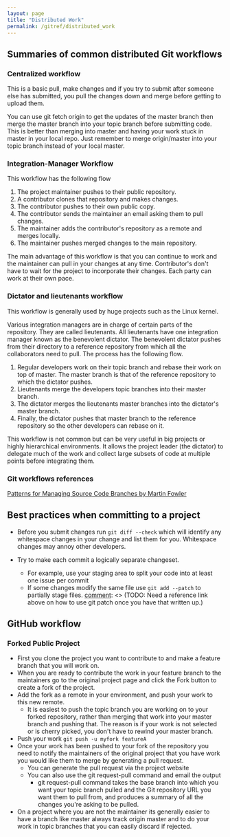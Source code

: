 ```yaml
---
layout: page
title: "Distributed Work"
permalink: /gitref/distributed_work
---
```


## Summaries of common distributed Git workflows

### Centralized workflow

This is a basic pull, make changes and if you try to submit after someone else has submitted, you pull the changes down and merge before getting to upload them.

You can use git fetch origin to get the updates of the master branch then merge the master branch into your topic branch before submitting code.  This is better than merging into master and having your work stuck in master in your local repo.  Just remember to merge origin/master into your topic branch instead of your local master.

### Integration-Manager Workflow

This workflow has the following flow

1. The project maintainer pushes to their public repository.
2. A contributor clones that repository and makes changes.
3. The contributor pushes to their own public copy.
4. The contributor sends the maintainer an email asking them to pull changes.
5. The maintainer adds the contributor's repository as a remote and merges locally.
6. The maintainer pushes merged changes to the main repository.

The main advantage of this workflow is that you can continue to work and the maintainer can pull in your changes at any time.  Contributor's don't have to wait for the project to incorporate their changes.  Each party can work at their own pace.

### Dictator and lieutenants workflow

This workflow is generally used by huge projects such as the Linux kernel.

Various integration managers are in charge of certain parts of the repository.  They are called lieutenants.  All lieutenants have one integration manager known as the benevolent dictator.  The benevolent dictator pushes from their directory to a reference repository from which all the collaborators need to pull.  The process has the following flow.

1. Regular developers work on their topic branch and rebase their work on top of master.  The master branch is that of the reference repository to which the dictator pushes.
2. Lieutenants merge the developers topic branches into their master branch.
3. The dictator merges the lieutenants master branches into the dictator's master branch.
4. Finally, the dictator pushes that master branch to the reference repository so the other developers can rebase on it.

This workflow is not common but can be very useful in big projects or highly hierarchical environments.  It allows the project leader (the dictator) to delegate much of the work and collect large subsets of code at multiple points before integrating them.

### Git workflows references

[Patterns for Managing Source Code Branches by Martin Fowler](https://martinfowler.com/articles/branching-patterns.html)

## Best practices when committing to a project

[comment]: <> (TODO: Eventually I will break up this file and this should be in its own file so I can reference to it from other places.)

* Before you submit changes run `git diff --check` which will identify any whitespace changes in your change and list them for you.  Whitespace changes may annoy other developers.

* Try to make each commit a logically separate changeset.
    * For example, use your staging area to split your code into at least one issue per commit
    * If some changes modify the same file use `git add --patch` to partially stage files.
    [comment]: <> (TODO: Need a reference link above on how to use git patch once you have that written up.)

## GitHub workflow

[comment]: <> (TODO: Below should be broken out into its own file.)

### Forked Public Project

* First you clone the project you want to contribute to and make a feature branch that you will work on. 
* When you are ready to contribute the work in your feature branch to the maintainers go to the original project page and click the Fork button to create a fork of the project.
* Add the fork as a remote in your environment, and push your work to this new remote.
    * It is easiest to push the topic branch you are working on to your forked repository, rather than merging that work into your master branch and pushing that.  The reason is if your work is not selected or is  cherry picked, you don't have to rewind your master branch.
* Push your work `git push -u myfork featureA`
* Once your work has been pushed to your fork of the repository you need to notify the maintainers of the original project that you have work you would like them to merge by generating a pull request.  
    * You can generate the pull request via the project website
    * You can also use the git request-pull command and email the output
        * git request-pull command takes the base branch into which you want your topic branch pulled and the Git repository URL you want them to pull from, and produces a summary of all the changes you're asking to be pulled.
* On a project where you are not the maintainer its generally easier to have a branch like master always track origin master and to do your work in topic branches that you can easily discard if rejected.